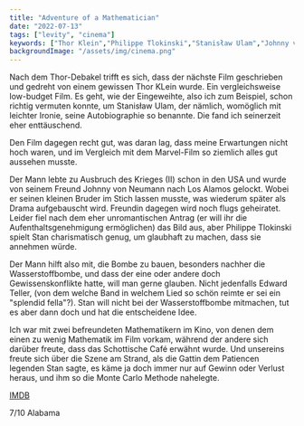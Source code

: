 ```yaml
---
title: "Adventure of a Mathematician"
date: "2022-07-13"
tags: ["levity", "cinema"]
keywords: ["Thor Klein","Philippe Tlokinski","Stanisław Ulam","Johnny von Neumann","Edward Teller"]
backgroundImage: "/assets/img/cinema.png"
---
```

Nach dem Thor-Debakel trifft es sich, dass der nächste Film geschrieben und gedreht von einem gewissen Thor KLein wurde. Ein vergleichsweise low-budget Film. Es geht, wie der Eingeweihte, also ich zum Beispiel, schon richtig vermuten konnte, um Stanisław Ulam, der nämlich, womöglich mit leichter Ironie, seine Autobiographie so benannte. Die fand ich seinerzeit eher enttäuschend.

Den Film dagegen recht gut, was daran lag, dass meine Erwartungen nicht hoch waren, und im Vergleich mit dem Marvel-Film so ziemlich alles gut aussehen musste.

Der Mann lebte zu Ausbruch des Krieges (II) schon in den USA und wurde von seinem Freund Johnny von Neumann nach Los Alamos gelockt. Wobei er seinen kleinen Bruder im Stich lassen musste, was wiederum später als Drama aufgebauscht wird. Freundin dagegen wird noch flugs geheiratet. Leider fiel nach dem eher unromantischen Antrag (er will ihr die Aufenthaltsgenehmigung ermöglichen) das Bild aus, aber Philippe Tlokinski spielt Stan charismatisch genug, um glaubhaft zu machen, dass sie annehmen würde.

Der Mann hilft also mit, die Bombe zu bauen, besonders nachher die Wasserstoffbombe, und dass der eine oder andere doch Gewissenskonflikte hatte, will man gerne glauben. Nicht jedenfalls Edward Teller, (von dem welche Band in welchem Lied so schön reimte er sei ein "splendid fella"?). Stan will nicht bei der Wasserstoffbombe mitmachen, tut es aber dann doch und hat die entscheidene Idee.

Ich war mit zwei befreundeten Mathematikern im Kino, von denen dem einen zu wenig Mathematik im Film vorkam, während der andere sich darüber freute, dass das Schottische Café erwähnt wurde. Und unsereins freute sich über die Szene am Strand, als die Gattin dem Patiencen legenden Stan sagte, es käme ja doch immer nur auf Gewinn oder Verlust heraus, und ihm so die Monte Carlo Methode nahelegte.

[IMDB](https://www.imdb.com/title/tt6875374/?ref_=fn_al_tt_1)

7/10 Alabama